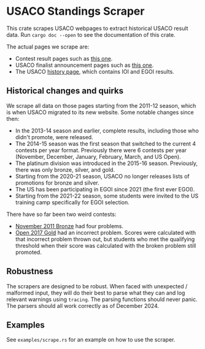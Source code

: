 # USACO Standings Scraper

This crate scrapes USACO webpages to extract historical USACO result data. Run `cargo doc --open` to see the documentation of this crate.

The actual pages we scrape are:
- Contest result pages such as [this one](https://usaco.org/current/data/open24_platinum_results.html).
- USACO finalist announcement pages such as [this one](https://usaco.org/index.php?page=finalists24).
- The USACO [history page](https://usaco.org/index.php?page=history), which contains IOI and EGOI results.

## Historical changes and quirks
We scrape all data on those pages starting from the 2011-12 season, which is when USACO migrated to its new website. Some notable changes since then:
- In the 2013-14 season and earlier, complete results, including those who didn't promote, were released.
- The 2014-15 season was the first season that switched to the current 4 contests per year format. Previously there were 6 contests per year (November, December, January, February, March, and US Open).
- The platinum division was introduced in the 2015-16 season. Previously, there was only bronze, silver, and gold.
- Starting from the 2020-21 season, USACO no longer releases lists of promotions for bronze and silver.
- The US has been participating in EGOI since 2021 (the first ever EGOI).
- Starting from the 2021-22 season, some students were invited to the US training camp specifically for EGOI selection.

There have so far been two weird contests:
- [November 2011 Bronze](https://usaco.org/current/data/nov11_bronze_results.html) had four problems.
- [Open 2017 Gold](https://usaco.org/current/data/open17_gold_results.html) had an incorrect problem. Scores were calculated with that incorrect problem thrown out, but students who met the qualifying threshold when their score was calculated with the broken problem still promoted.

## Robustness
The scrapers are designed to be robust. When faced with unexpected / malformed input, they will do their best to parse what they can and log relevant warnings using `tracing`. The parsing functions should never panic. The parsers should all work correctly as of December 2024.

## Examples

See `examples/scrape.rs` for an example on how to use the scraper.
